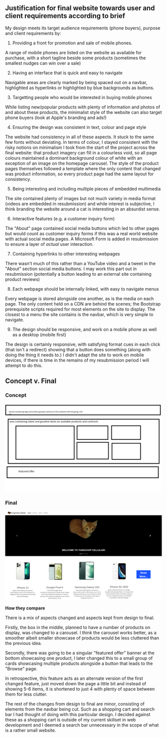 ## Justification for final website towards user and client requirements according to brief
My design meets its target audience requirements (phone buyers), purpose and client requirements by:
1. Providing a front for promotion and sale of mobile phones.

A range of mobile phones are listed on the website as available for purchase, with a short tagline beside some products (sometimes the smallest nudges can win over a sale)

2. Having an interface that is quick and easy to navigate

Navigable areas are clearly marked by being spaced out on a navbar, highlighted as hyperlinks or highlighted by blue backgrounds as buttons.

3. Targetting people who would be interested in buying mobile phones

While listing new/popular products with plenty of information and photos of and about these products, the minimalist style of the website can also target phone buyers (look at Apple's branding and ads!)

4. Ensuring the design was consistent in text, colour and page style

 
The website had consistency in all of these aspects. It stuck to the same few fonts without deviating. In terms of colour, I stayed consistent with the risky notions on minimalism I took from the start of the project across the final website: that product imagery can fill in a colourless void, so all page colours maintained a dominant background colour of white with an exception of an image on the homepage carousel. The style of the product pages themselves followed a template where the only content that changed was product information, so every product page had the same layout for consistency.

5. Being interesting and including multiple pieces of embedded multimedia 

The site contained plenty of images but not much variety in media format (videos are embedded in resubmission) and while interest is subjective, I think branding the website around a cat is interesting in an absurdist sense.

6. Interactive features (e.g. a customer inquiry form)

The "About" page contained social media buttons which led to other pages but would count as customer inquiry forms if this was a real world website with actual social media pages. A Microsoft Form is added in resubmission to ensure a layer of *actual* user interaction.

7. Containing hyperlinks to other interesting webpages

There wasn't much of this rather than a YouTube video and a tweet in the "About" section social media buttons. I may work this part out in resubmission (potentially a button leading to an external site containing product reviews)

8. Each webpage should be internally linked, with easy to navigate menus

Every webpage is stored alongside one another, as is the media on each page. The only content held on a CDN are behind the scenes; the Bootstrap prerequisite scripts required for most elements on the site to display. The closest to a menu the site contains is the navbar, which is very simple to navigate.

9. The design should be responsive, and work on a mobile phone as well as a desktop (mobile first)

The design is certainly responsive, with satisfying format cues in each click (that isn't a redirect) showing that a button does something (along with doing the thing it needs to.)
I didn't adapt the site to work on mobile devices, if there is time in the remains of my resubmission period I will attempt to do this.
## Concept v. Final
### Concept
![](design-1-rough-storyboard.png)

### Final
![](YCC.png)

**How they compare**

There is a mix of aspects changed and aspects kept from design to final.

Firstly, the box in the middle, planned to have a number of products on display, was changed to a carousel.
I think the carousel works better, as a smoother albeit smaller showcase of products would be less cluttered than the previous idea.


Secondly, there was going to be a singular "featured offer" banner at the bottom showcasing one product, I later changed this to a small group of cards showcasing multiple products alongside a button that leads to the "Browse" page.

In retrospective, this feature acts as an alternate version of the first changed feature, just moved down the page a little bit and instead of showing 5-6 items, it is shortened to just 4 with plenty of space between them for less clutter.

The rest of the changes from design to final are minor, consisting of elements from the navbar being cut. Such as a shopping cart and search bar I had thought of doing with this particular design. I decided against these as a shopping cart is outside of my current skillset in web development and I deemed a search bar unnecessary in the scope of what is a rather small website.